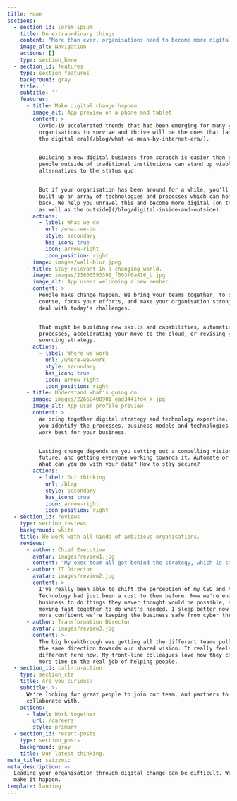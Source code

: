 ```yaml
---
title: Home
sections:
  - section_id: lorem-ipsum
    title: Do extraordinary things.
    content: "More than ever, organisations need to become more digital to survive and thrive.\n\nBeing digital is about much more than your website. It is the way to radically improve how your organisation works, and how you interact with your customers.\n\nWe help lead your organisation through digital change. Our goal is to help get you ready for the future - in a way that your customers and colleagues will really notice. We'll help you plot out your digital journey, and support you to get there -\_modernising complex technology estates, making better use of data, and staying cyber-secure.\n"
    image_alt: Navigation
    actions: []
    type: section_hero
  - section_id: features
    type: section_features
    background: gray
    title: ''
    subtitle: ''
    features:
      - title: Make digital change happen.
        image_alt: App preview on a phone and tablet
        content: >
          Covid-19 accelerated trends that had been emerging for many years. The
          organisations to survive and thrive will be the ones that [adapt to
          the digital era](/blog/what-we-mean-by-internet-era/).


          Building a new digital business from scratch is easier than ever. And
          people outside of traditional institutions can stand up viable
          alternatives to the status quo.


          But if your organisation has been around for a while, you'll have
          built up an array of technologies and processes which can hold you
          back. We help you unravel this and become more digital [on the inside
          as well as the outside](/blog/digital-inside-and-outside).
        actions:
          - label: What we do
            url: /what-we-do
            style: secondary
            has_icon: true
            icon: arrow-right
            icon_position: right
        image: images/wall-blur.jpeg
      - title: Stay relevant in a changing world.
        image: images/23800593301_f003f0a416_b.jpg
        image_alt: App users welcoming a new member
        content: >
          People make change happen. We bring your teams together, to plot a
          course, focus your efforts, and make your organisation stronger to
          deal with today's challenges.


          That might be building new skills and capabilities, automating
          processes, accelerating your move to the cloud, or revising your
          sourcing strategy.
        actions:
          - label: Where we work
            url: /where-we-work
            style: secondary
            has_icon: true
            icon: arrow-right
            icon_position: right
      - title: Understand what's going on.
        image: images/22668400901_ead3441fd4_k.jpg
        image_alt: App user profile preview
        content: >
          We bring together digital strategy and technology expertise. We help
          you identify the processes, business models and technologies that will
          work best for your business.


          Lasting change depends on you setting out a compelling vision for the
          future, and getting everyone working towards it. Automate or rebuild?
          What can you do with your data? How to stay secure?
        actions:
          - label: Our thinking
            url: /blog
            style: secondary
            has_icon: true
            icon: arrow-right
            icon_position: right
  - section_id: reviews
    type: section_reviews
    background: white
    title: We work with all kinds of ambitious organisations.
    reviews:
      - author: Chief Executive
        avatar: images/review1.jpg
        content: "My exec team all got behind the strategy, which is stretching but within our reach.\_ We're much more digital now. It's helped us look after our customers during the pandemic, and we now feel well positioned for growth. I couldn't imagine going back."
      - author: IT Director
        avatar: images/review2.jpg
        content: >-
          I've really been able to shift the perception of my CEO and the board.
          Technology had just been a cost to them before. Now we're enabling the
          business to do things they never thought would be possible, and we're
          moving fast together to do what's needed. I sleep better now we're
          more confident we're keeping the business safe from cyber threats.
      - author: Transformation Director
        avatar: images/review3.jpg
        content: >-
          The big breakthrough was getting all the different teams pulling in
          the same direction towards our shared vision. It really feels
          different here now. My front-line colleagues love how they can spend
          more time on the real job of helping people.
  - section_id: call-to-action
    type: section_cta
    title: Are you curious?
    subtitle: >-
      We're looking for great people to join our team, and partners to
      collaborate with.
    actions:
      - label: Work together
        url: /careers
        style: primary
  - section_id: recent-posts
    type: section_posts
    background: gray
    title: Our latest thinking.
meta_title: seizzmic
meta_description: >-
  Leading your organisation through digital change can be difficult. We help you
  make it happen.
template: landing
---
```

